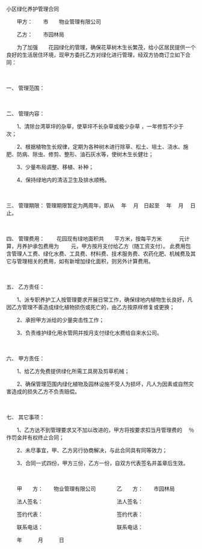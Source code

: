 



小区绿化养护管理合同



 

　　甲方：　　市　　物业管理有限公司

　　乙方：　　市园林局　　

　　为了加强　　花园绿化的管理，确保花草树木生长繁茂，给小区居民提供一个良好的生活居住环境，现甲方委托乙方对绿化进行管理，经双方协商订立如下合同：

　　

一、
管理范围：

　　

二、
管理内容：　　

　　1、清除台湾草坪的杂草，使草坪不长杂草或极少杂草 ，一年修剪不少于　 次；　　

　　2、根据植物生长规律，定期为各种树木进行除草、松土、培土、浇水、施肥、防病、除虫、修剪、整形、油石灰水等，使树木生长健壮；　　

　　3、少量布局调整、移植、补种；　　

　　4、保持绿地内的清洁卫生及排水顺畅。

　　

三、
管理期限： 管理期限暂定为两周年，即从　 年　 月　日起至　 年　 月　 日止。

　　

四、
管理费用：　　 花园现有绿地面积共　　平方米，按每平方米　　 　元计算，月养护承包费用为　　 元，甲方按月支付给乙方（随工资支付）。 此费用包含管理人工费、绿化水费、工具费、材料费、技术服务费、农药化肥、机械费及其它与管理相关的费用，如有新增加绿化面积，则另外计算费用。

　　

五、
乙方责任：　　

　　1、派专职养护工人按管理要求开展日常工作，确保绿地内植物生长良好，凡因乙方管理不善造成绿化植物损伤或死亡的，由乙方按原样修复或更换；　　

　　2、承担甲方派给的少量突击性工作；　　

　　3、负责维护绿化用水管网并按月支付绿化水费给自来水公司。

　　

六、
甲方责任：　　

　　1、给乙方免费提供绿化所需工具房及剪草机械；　　

　　2、确保管理范围内绿化植物及园林设施不受人为损坏，凡人为因素或自然灾害造成的损失乙方不负责赔偿。

　　

七、
其它事项：　　

　　1、乙方达不到管理要求又不加以改进的，甲方将按要求扣当月管理费的　 ％作罚金并有权终止合同；　　

　　2、未尽事宜，甲、乙方另行协商解决，与此合同具有同等效力；　　

　　3、合同一式四份，甲方三份，乙方一份，自双方代表签名并盖章后生效。　　

　　

　　甲　　方：　　物业管理有限公司　　　　乙　　方：　　市园林局

　　法人签名：　　　　　　　　　　　　　　法人签名：

　　签约代表：　　　　　　　　　　　　　　签约代表：

　　联系电话：　　　　　　　　　　　　　　联系电话：

　　年　　　月　　　日